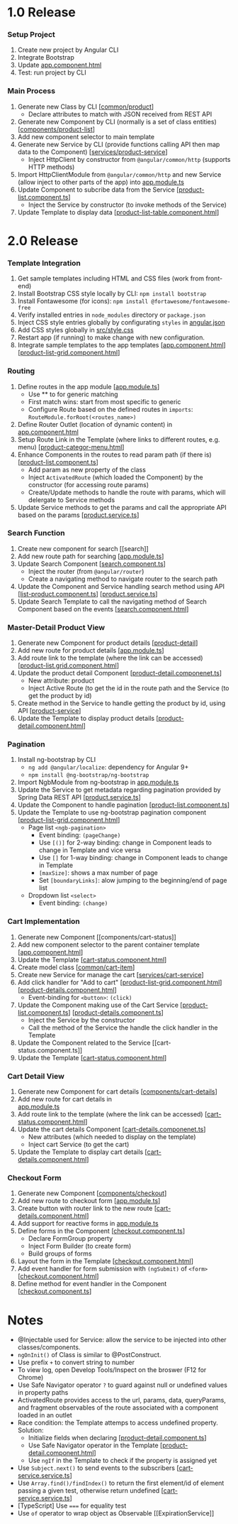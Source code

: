 # 1.0 Release

### Setup Project
1. Create new project by Angular CLI
2. Integrate Bootstrap
3. Update 
[app.component.html]()
4. Test: run project by CLI

### Main Process
1. Generate new Class by CLI 
[[common/product]()]
   - Declare attributes to match with JSON received from REST API 
2. Generate new Component by CLI (normally is a set of class entities) 
[[components/product-list]()]
3. Add new component selector to main template
4. Generate new Service by CLI (provide functions calling API then map data to the Component)
[[services/product-service]()]
   - Inject HttpClient by constructor from ```@angular/common/http``` (supports HTTP methods)
5. Import HttpClientModule from ```@angular/common/http``` and new Service (allow inject to other parts of the app) into 
[app.module.ts]()
6. Update Component to subcribe data from the Service 
[[product-list.component.ts]()]
    - Inject the Service by constructor (to invoke methods of the Service)
7. Update Template to display data 
[[product-list-table.component.html]()]

# 2.0 Release
### Template Integration
1. Get sample templates including HTML and CSS files (work from front-end)
2. Install Bootstrap CSS style locally by CLI: ```npm install bootstrap```
3. Install Fontawesome (for icons): ```npm install @fortawesome/fontawesome-free``` 
4. Verify installed entries in ```node_modules``` directory or ```package.json```
5. Inject CSS style entries globally by configurating ```styles``` in 
[angular.json]() 
6. Add CSS styles globally in 
[src/style.css]()
7. Restart app (if running) to make change with new configuration.
8. Integrate sample templates to the app templates 
[[app.component.html]()] [[product-list-grid.component.html]()]

### Routing
1. Define routes in the app module 
[[app.module.ts]()]
   - Use ** to for generic matching
   - First match wins: start from most specific to generic
   - Configure Route based on the defined routes in ```imports```: ```RouteModule.forRoot(<routes_name>)```
2. Define Router Outlet (location of dynamic content) in 
[app.component.html]()
3. Setup Route Link in the Template (where links to different routes, e.g. menu) 
[[product-categor-menu.html]()] 
4. Enhance Components in the routes to read param path (if there is) 
[[product-list.component.ts]()]
   - Add param as new property of the class
   - Inject ```ActivatedRoute``` (which loaded the Component) by the constructor (for accessing route params)
   - Create/Update methods to handle the route with params, which will delergate to Service methods
5. Update Service methods to get the params and call the appropriate API based on the params
[[product.service.ts]()]

### Search Function
1. Create new component for search 
[[search]]
2. Add new route path for searching 
[[app.module.ts]()]
3. Update Search Component 
[[search.component.ts]()]
   - Inject the router (from ```@angular/router```)
   - Create a navigating method to navigate router to the search path
4. Update the Component and Service handling search method using API
[[list-product.component.ts]()] [[product.service.ts]()]
5. Update Search Template to call the navigating method of Search Component based on the events 
[[search.component.html]()]

### Master-Detail Product View
1. Generate new Component for product details 
[[product-detail]()]
2. Add new route for product details 
[[app.module.ts]()]
3. Add route link to the template (where the link can be accessed) 
[[product-list.grid.component.html]()]
4. Update the product detail Component 
[[product-detail.componenet.ts]()]
   - New attribute: product
   - Inject Active Route (to get the id in the route path and the Service (to get the product by id)
5. Create method in the Service to handle getting the product by id, using API 
[[product-service]()]
6. Update the Template to display product details 
[[product-detail.component.html]()]

### Pagination
1. Install ng-bootstrap by CLI
   - ```ng add @angular/localize```: dependency for Angular 9+
   - ```npm install @ng-bootstrap/ng-bootstrap```
2. Import NgbModule from ng-bootstrap in 
[app.module.ts]()
3. Update the Service to get metadata regarding pagination provided by Spring Data REST API 
[[product.service.ts]()]
4. Update the Component to handle pagination 
[[product-list.component.ts]()]
5. Update the Template to use ng-bootstrap pagination component 
[[product-list-grid.component.html]()] 
   - Page list ```<ngb-pagination>``` 
     - Event binding: ```(pageChange)```
     - Use ```[()]``` for 2-way binding: change in Component leads to change in Template and vice versa
     - Use ```[]``` for 1-way binding: change in Component leads to change in Template
     - ```[maxSize]```: shows a max number of page
     - Set ```[boundaryLinks]```: alow jumping to the beginning/end of page list
   - Dropdown list ```<select>```
     - Event binding: ```(change)```

### Cart Implementation
1. Generate new Component 
[[components/cart-status]]
2. Add new component selector to the parent container template 
[[app.component.html]()]
3. Update the Template 
[[cart-status.component.html]()]
4. Create model class 
[[common/cart-item]()]
5. Create new Service for manage the cart 
[[services/cart-service]()]
6. Add click handler for "Add to cart" 
[[product-list-grid.component.html]()] [[product-details.component.html]()]
   - Event-binding for ```<button>```: ```(click)```
7. Update the Component making use of the Cart Service 
[[product-list.component.ts]()] [[product-details.component.ts]()]
   - Inject the Service by the constructor
   - Call the method of the Service the handle the click handler in the Template
8. Update the Component related to the Service 
[[cart-status.component.ts]]
9. Update the Template 
[[cart-status.component.html]()]

### Cart Detail View
1. Generate new Component for cart details 
[[components/cart-details]()]
2. Add new route for cart details in  
[app.module.ts]()
3. Add route link to the template (where the link can be accessed) 
[[cart-status.component.html]()]
4. Update the cart details Component 
[[cart-details.componenet.ts]()]
   - New attributes (which needed to display on the template)
   - Inject cart Service (to get the cart)
6. Update the Template to display cart details 
[[cart-details.component.html]()]

### Checkout Form
1. Generate new Component 
[[components/checkout]()]
2. Add new route to checkout form 
[[app.module.ts]()]
3. Create button with router link to the new route 
[[cart-details.component.html]()]
4. Add support for reactive forms in 
[app.module.ts]()
5. Define forms in the Component 
[[checkout.component.ts]()]
   - Declare FormGroup property
   - Inject Form Builder (to create form)
   - Build groups of forms
6. Layout the form in the Template 
[[checkout.component.html]()]
7. Add event handler for form submission with ```(ngSubmit)``` of ```<form>```  
[[checkout.component.html]()]
8. Define method for event handler in the Component 
[[checkout.component.ts]()]


# Notes
- @Injectable used for Service: allow the service to be injected into other classes/components.
- ```ngOnInit()``` of Class is similar to @PostConstruct.
- Use prefix ```+``` to convert string to number
- To view log, open Develop Tools/Inspect on the broswer (F12 for Chrome)
- Use Safe Navigator operator ```?``` to guard against null or undefined values in property paths
- ActivatedRoute provides access to the url, params, data, queryParams, and fragment observables of the route associated with a component loaded in an outlet
- Race condition: the Template attemps to access undefined property. Solution:
  - Initialize fields when declaring 
  [[product-detail.component.ts]()]
  - Use Safe Navigator operator in the Template 
  [[product-detail.component.html]()]
  - Use ```ngIf``` in the Template to check if the property is assigned yet
- Use ```Subject.next()``` to send events to the subscribers 
[[cart-service.service.ts]()]
- Use ```Array.find()/findIndex()``` to return the first element/id of element passing a given test, otherwise return undefined
[[cart-service.service.ts]()]
- [TypeScript] Use ```===``` for equality test
- Use ```of``` operator to wrap object as Observable 
[[ExpirationService]]






